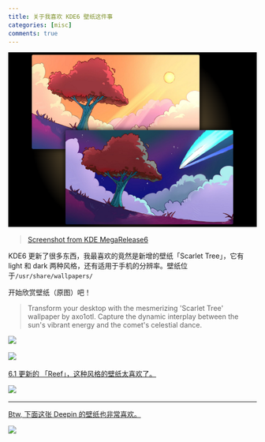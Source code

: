 ```yaml
---
title: 关于我喜欢 KDE6 壁纸这件事
categories: [misc]
comments: true
---
```


<a data-fancybox="kde6-wallpapers" href="../assets/img/post/kde6-wallpapers/screenshot-from-kde-megarelease6.png"><img src="../assets/img/post/kde6-wallpapers/screenshot-from-kde-megarelease6.png">

> Screenshot from [KDE MegaRelease6](https://kde.org/announcements/megarelease/6/)

KDE6 更新了很多东西，我最喜欢的竟然是新增的壁纸「Scarlet Tree」，它有 light 和 dark 两种风格，还有适用于手机的分辨率。壁纸位于`/usr/share/wallpapers/`

开始欣赏壁纸（原图）吧！

> Transform your desktop with the mesmerizing 'Scarlet Tree' wallpaper by axo1otl. Capture the dynamic interplay between the sun's vibrant energy and the comet's celestial dance.

<a data-fancybox="kde6-wallpapers" href="https://image.zhui.dev/file/1731154981836_5120x2880.png"><img src="https://image.zhui.dev/file/1731154981836_5120x2880.png">

<a data-fancybox="kde6-wallpapers" href="https://image.zhui.dev/file/1731154973483_5120x2880.png"><img src="https://image.zhui.dev/file/1731154973483_5120x2880.png">

6.1 更新的 「Reef」，这种风格的壁纸太喜欢了。

<a data-fancybox="kde6-wallpapers" href="https://image.zhui.dev/file/1731155190919_Reef.jpg"><img src="https://image.zhui.dev/file/1731155190919_Reef.jpg">

-----

Btw, 下面这张 Deepin 的壁纸也非常喜欢。

<a data-fancybox="kde6-wallpapers" href="https://image.zhui.dev/file/1731155071899_desktop.jpg"><img src="https://image.zhui.dev/file/1731155071899_desktop.jpg">
